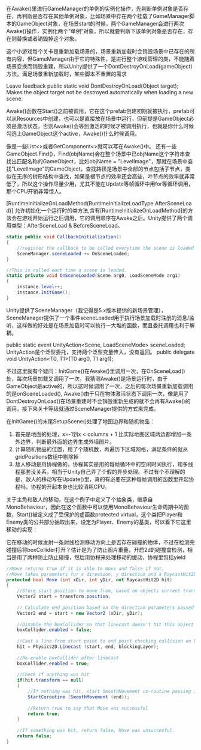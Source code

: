 
# 

在Awake()里进行GameManager的单例的实例化操作，先判断单例对象是否存在，再判断是否存在其他单例对象，比如场景中存在两个挂载了GameManager脚本的GameObject对象，在场景start的时候，两个GameManager会进行两次Awake()操作，实例化两个“单例”对象，所以就要判断下该单例对象是否存在，存在则替换或者销毁掉这个对象。

这个小游戏每个关卡是重新加载场景的，场景重新加载时会销毁场景中已存在的所有内容，但GameManager由于它的特殊性，是进行整个游戏管理的类，不能随着场景变换而销毁重建，所以Unity提供了一个DontDestroyOnLoad(gameObject)方法，满足场景重新加载时，某些脚本不重置的需求


Leave feedback
public static void DontDestroyOnLoad(Object target);
Makes the object target not be destroyed automatically when loading a new scene.


Awake()函数在Start()之前被调用，它在这个prefab创建初期就被执行，prefab可以从Resources中创建，也可以是直接放在场景中运行，但前提是GameObject必须是激活状态，否则Awake()会等到激活的时候才被调用执行，也就是你什么时候勾选上GameObject这个active，Awake()什么时候调用。


像是一些List<>或者GetComponent<>就可以写在Awake()中。
还有一些GameObject.Find()，Find(objName)会在整个场景中已objName这个字符串查找出匹配名称的GameObject，比如objName = "LevelImage"，那就在场景中查找"LevelImage"的GameObject，查找路径是场景中全部的节点包括子节点，类似在无序的树形结构中查找，如果是根节点的效率还会高些，叶节点的效率就非常低了，所以这个操作尽量少用，尤其不能在Update等帧循环中用for等循环调用，那个CPU开销非常惊人。


[RuntimeInitializeOnLoadMethod(RuntimeInitializeLoadType.AfterSceneLoad)]
允许初始化一个运行时的类方法,含有[RuntimeInitializeOnLoadMethod]的方法会在游戏开始运行之后调用，它的调用顺序在Awake之后。Unity提供了两个调用类型：AfterSceneLoad & BeforeSceneLoad。

``` csharp
static public void CallbackInitialization()
{
    //register the callback to be called everytime the scene is loaded
    SceneManager.sceneLoaded += OnSceneLoaded;
}

//This is called each time a scene is loaded.
static private void OnSceneLoaded(Scene arg0, LoadSceneMode arg1)
{
    instance.level++;
    instance.InitGame();
}

```


Unity提供了SceneManager（我记得是5.x版本提供的新场景管理），SceneManager提供了一个事件sceneLoaded用于执行场景加载时注册的消息/监听，这样做的好处是在场景加载时可以执行一大堆的函数，而且委托调用也利于解耦。

public static event UnityAction<Scene, LoadSceneMode> sceneLoaded;
UnityAction是个泛型委托，支持两个泛型变量传入，没有返回。
public delegate void UnityAction<T0, T1>(T0 arg0, T1 arg1);


不过这里就有个疑问：InitGame()在Awake()里调用一次，在OnSceneLoad()处，每次场景加载又调用了一次，我猜测Awake()是场景运行时，由于GameObject是active的，所以这时候调用了一次，之后的每次场景重新加载调用的是onSceneLoaded(), Awake()由于只在物体激活状态下调用一次，像是用了DontDestroyOnLoad()在场景重建时不会销毁重新生成的就不会再有Awake()的调用，接下来关卡等级就通过SceneManager提供的方式来完成。


在InitGame()的末尾SetupScene()处理了地图边界和随机物品：
1. 首先是地面的处理，x=-1到x < columns + 1 比实际地图区域两边都增加一条外边界，判断最外面的边界生成外墙图片。
2. 计算随机物品的位置，用了个随机数，再遍历下区域网格，满足条件的就从gridPositions数组中剔除掉
3. 敌人移动是用协程做的，协程其实是用的每帧循环中的空闲时间执行，和多线程那套没关系，相当于Unity自己弄了个假的异步处理。不过有个不理解的是，敌人的移动写在Update()里，真的有必要在这种每帧调用的函数里开起协程吗，协程的开起本身也比较消耗CPU。



关于主角和敌人的移动，在这个例子中定义了个抽象类，继承自MonoBehaviour，因此在这个函数中可以使用MonoBehaviour生命周期中的函数，Start()被定义成了受保护的虚函数protected virtual，这个类把Player和Enemy类的公共部分抽取出来，设定为Player、Enemy的基类，可以看下它这里移动的实现：

它在移动的时候发射一条射线检测移动方向上是否存在碰撞的物体，不过在检测完碰撞后将boxCollider打开？估计是为了防止图片重叠，开启2d的碰撞盒检测，相当是用了两种防止防止碰撞，然后用协程来处理移动的缓动，协程里包括yield
``` csharp
//Move returns true if it is able to move and false if not. 
//Move takes parameters for x direction, y direction and a RaycastHit2D to heck collision.
protected bool Move (int xDir, int yDir, out RaycastHit2D hit)
{
	//Store start position to move from, based on objects current transform position.
	Vector2 start = transform.position;
	
	// Calculate end position based on the direction parameters passed in when calling Move.
	Vector2 end = start + new Vector2 (xDir, yDir);
	
	//Disable the boxCollider so that linecast doesn't hit this object's own collider.
	boxCollider.enabled = false;
	
	//Cast a line from start point to end point checking collision on blockingLayer.
	hit = Physics2D.Linecast (start, end, blockingLayer);
	
	//Re-enable boxCollider after linecast
	boxCollider.enabled = true;
	
	//Check if anything was hit
	if(hit.transform == null)
	{
		//If nothing was hit, start SmoothMovement co-routine passing in the Vector2 end as destination
		StartCoroutine (SmoothMovement (end));
		
		//Return true to say that Move was successful
		return true;
	}
	
	//If something was hit, return false, Move was unsuccesful.
	return false;
}

```